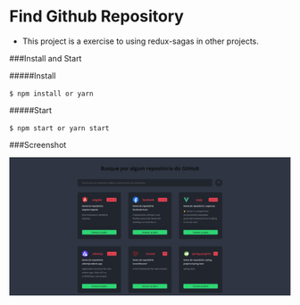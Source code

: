 # Find Github Repository

- This project is a exercise to using redux-sagas in other projects.

###Install and Start

#####Install

`$ npm install or yarn`

#####Start

`$ npm start or yarn start`

###Screenshot

[![Screen](https://raw.githubusercontent.com/darlanthiago/react-redux-sagas-repositories/master/repositories.PNG "Screen")](https://raw.githubusercontent.com/darlanthiago/react-redux-sagas-repositories/master/repositories.PNG "Screen")